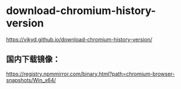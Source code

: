 # download-chromium-history-version

https://vikyd.github.io/download-chromium-history-version/

## 国内下载镜像：
https://registry.npmmirror.com/binary.html?path=chromium-browser-snapshots/Win_x64/
